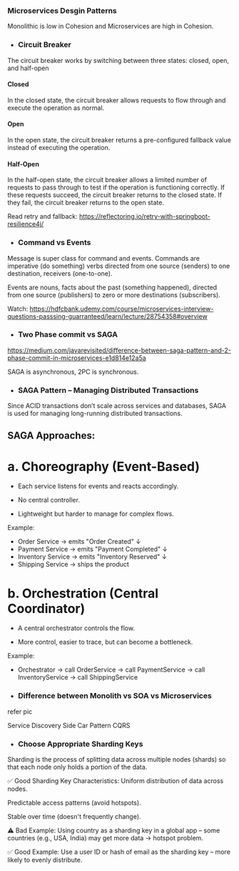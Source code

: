 ### Microservices Desgin Patterns

Monolithic is low in Cohesion and Microservices are high in Cohesion.


* ### Circuit Breaker

The circuit breaker works by switching between three states: closed, open, and half-open

#### Closed
In the closed state, the circuit breaker allows requests to flow through and execute the operation as normal.

#### Open
In the open state, the circuit breaker returns a pre-configured fallback value instead of executing the operation.

#### Half-Open
In the half-open state, the circuit breaker allows a limited number of requests to pass through to test if the operation is functioning correctly. If these requests succeed, the circuit breaker returns to the closed state. If they fail, the circuit breaker returns to the open state.

Read retry and fallback: https://reflectoring.io/retry-with-springboot-resilience4j/

* ### Command vs Events
Message is super class for command and events.
Commands are imperative (do something) verbs directed from one source (senders) to one destination, receivers (one-to-one).

Events are nouns, facts about the past (something happened), directed from one source (publishers) to zero or more destinations (subscribers).

Watch: https://hdfcbank.udemy.com/course/microservices-interview-questions-passsing-guarranteed/learn/lecture/28754358#overview

* ### Two Phase commit vs SAGA

https://medium.com/javarevisited/difference-between-saga-pattern-and-2-phase-commit-in-microservices-e1d814e12a5a

SAGA is asynchronous, 2PC is synchronous.

* ### SAGA Pattern – Managing Distributed Transactions
Since ACID transactions don’t scale across services and databases, SAGA is used for managing long-running distributed transactions.

## SAGA Approaches:
# a. Choreography (Event-Based)
- Each service listens for events and reacts accordingly.

- No central controller.

- Lightweight but harder to manage for complex flows.

Example:

* Order Service → emits "Order Created"
↓
* Payment Service → emits "Payment Completed"
↓
* Inventory Service → emits "Inventory Reserved"
↓
* Shipping Service → ships the product
  
# b. Orchestration (Central Coordinator)
- A central orchestrator controls the flow.

- More control, easier to trace, but can become a bottleneck.

Example:

* Orchestrator → call OrderService
             → call PaymentService
             → call InventoryService
             → call ShippingService

* ### Difference between Monolith vs SOA vs Microservices
refer pic

Service Discovery
Side Car Pattern
CQRS

* ### Choose Appropriate Sharding Keys
Sharding is the process of splitting data across multiple nodes (shards) so that each node only holds a portion of the data.

✅ Good Sharding Key Characteristics:
Uniform distribution of data across nodes.

Predictable access patterns (avoid hotspots).

Stable over time (doesn't frequently change).

⚠️ Bad Example:
Using country as a sharding key in a global app – some countries (e.g., USA, India) may get more data → hotspot problem.

✅ Good Example:
Use a user ID or hash of email as the sharding key – more likely to evenly distribute.
